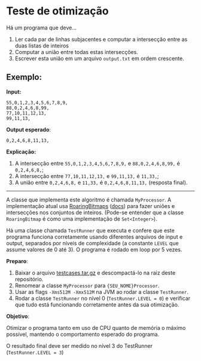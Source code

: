 # Teste de otimização

Há um programa que deve...
 
1. Ler cada par de linhas subjacentes e computar a intersecção entre as duas listas de inteiros
2. Computar a união entre todas estas intersecções.
3. Escrever esta união em um arquivo `output.txt` em ordem crescente. 

## Exemplo:
**Input:**
```
55,0,1,2,3,4,5,6,7,8,9,
88,0,2,4,6,8,99,
77,10,11,12,13,
99,11,13,
```

**Output esperado**:
```
0,2,4,6,8,11,13,
```

**Explicação:**

1. A intersecção entre `55,0,1,2,3,4,5,6,7,8,9,` e `88,0,2,4,6,8,99,` é `0,2,4,6,8,`;
2. A intersecção entre `77,10,11,12,13,` e `99,11,13,` é `11,33,`;
3. A união entre `0,2,4,6,8,` e `11,33,` é `0,2,4,6,8,11,13,` (resposta final).

---

A classe que implementa este algoritmo é chamada `MyProcessor`. A implementação atual usa [RoaringBitmaps](https://github.com/RoaringBitmap/RoaringBitmap) ([docs](https://www.javadoc.io/doc/org.roaringbitmap/RoaringBitmap/0.7.13)) para fazer uniões e intersecções nos conjuntos de inteiros. (Pode-se entender que a classe `RoaringBitmap` é como uma implementação de `Set<Integer>`).

Há uma classe chamada `TestRunner` que executa e confere que este programa funciona corretamente usando diferentes arquivos de input e output, separados por níveis de complexidade (a constante `LEVEL` que assume valores de 0 até 3). O programa é rodado em loop por 5 vezes.


**Preparo**:

1. Baixar o arquivo [testcases.tar.gz](https://transfer.sh/yRJWr/testcases.tar.gz) e descompactá-lo na raiz deste repositório.
2. Renomear a classe `MyProcessor` para `{SEU_NOME}Processor`.
3. Usar as flags `-Xms512M -Xmx512M` na JVM ao rodar a classe `TestRunner`.
4. Rodar a classe `TestRunner` no nível 0 (`TestRunner.LEVEL = 0`) e verificar que tudo está funcionando corretamente antes da sua otimização.

**Objetivo**:

Otimizar o programa tanto em uso de CPU quanto de memória o máximo possível, mantendo o comportamento esperado do programa.

O resultado final deve ser medido no nível 3 do TestRunner (`TestRunner.LEVEL = 3`)
